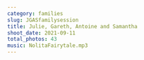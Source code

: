 ```yaml
---
category: families
slug: JGASfamilysession
title: Julie, Gareth, Antoine and Samantha
shoot_date: 2021-09-11
total_photos: 43
music: NolitaFairytale.mp3
---
```

